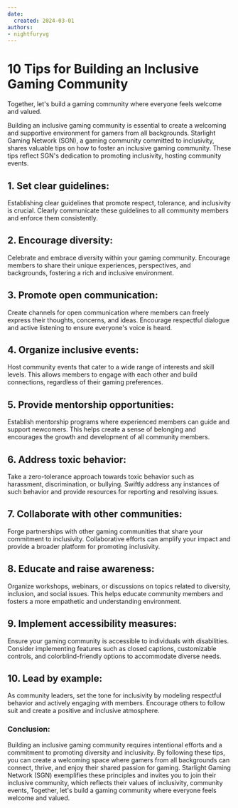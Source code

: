 ```yaml
---
date:
  created: 2024-03-01
authors:
- nightfuryvg
---
```


# 10 Tips for Building an Inclusive Gaming Community

Together, let's build a gaming community where everyone feels welcome and valued.
<!-- more -->

Building an inclusive gaming community is essential to create a welcoming and supportive environment for gamers from all backgrounds. Starlight Gaming Network (SGN), a gaming community committed to inclusivity, shares valuable tips on how to foster an inclusive gaming community. These tips reflect SGN's dedication to promoting inclusivity, hosting community events.

## 1. Set clear guidelines:

Establishing clear guidelines that promote respect, tolerance, and inclusivity is crucial. Clearly communicate these guidelines to all community members and enforce them consistently.

## 2. Encourage diversity:

Celebrate and embrace diversity within your gaming community. Encourage members to share their unique experiences, perspectives, and backgrounds, fostering a rich and inclusive environment.

## 3. Promote open communication:

Create channels for open communication where members can freely express their thoughts, concerns, and ideas. Encourage respectful dialogue and active listening to ensure everyone's voice is heard.

## 4. Organize inclusive events:

Host community events that cater to a wide range of interests and skill levels. This allows members to engage with each other and build connections, regardless of their gaming preferences.

## 5. Provide mentorship opportunities:

Establish mentorship programs where experienced members can guide and support newcomers. This helps create a sense of belonging and encourages the growth and development of all community members.

## 6. Address toxic behavior:

Take a zero-tolerance approach towards toxic behavior such as harassment, discrimination, or bullying. Swiftly address any instances of such behavior and provide resources for reporting and resolving issues.

## 7. Collaborate with other communities:

Forge partnerships with other gaming communities that share your commitment to inclusivity. Collaborative efforts can amplify your impact and provide a broader platform for promoting inclusivity.

## 8. Educate and raise awareness:

Organize workshops, webinars, or discussions on topics related to diversity, inclusion, and social issues. This helps educate community members and fosters a more empathetic and understanding environment.

## 9. Implement accessibility measures:

Ensure your gaming community is accessible to individuals with disabilities. Consider implementing features such as closed captions, customizable controls, and colorblind-friendly options to accommodate diverse needs.

## 10. Lead by example:

As community leaders, set the tone for inclusivity by modeling respectful behavior and actively engaging with members. Encourage others to follow suit and create a positive and inclusive atmosphere.

### Conclusion:

Building an inclusive gaming community requires intentional efforts and a commitment to promoting diversity and inclusivity. By following these tips, you can create a welcoming space where gamers from all backgrounds can connect, thrive, and enjoy their shared passion for gaming. Starlight Gaming Network (SGN) exemplifies these principles and invites you to join their inclusive community, which reflects their values of inclusivity, community events, Together, let's build a gaming community where everyone feels welcome and valued.